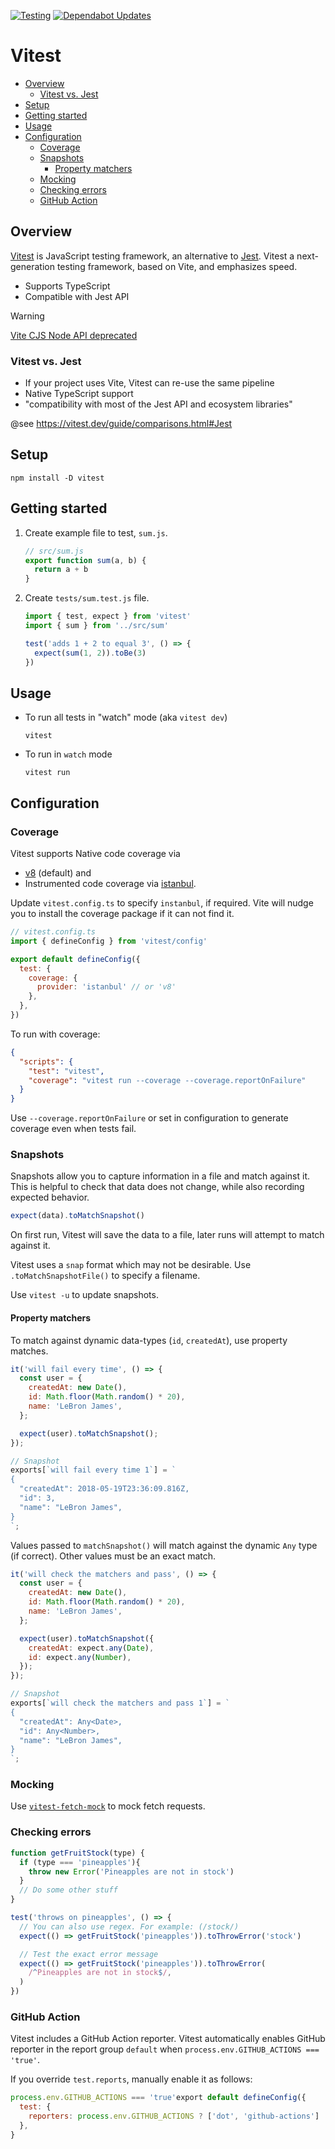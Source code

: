 [![Testing](https://github.com/tyler36/vitest-demo/actions/workflows/vitest.yml/badge.svg)](https://github.com/tyler36/vitest-demo/actions/workflows/vitest.yml)
[![Dependabot Updates](https://github.com/tyler36/vitest-demo/actions/workflows/dependabot/dependabot-updates/badge.svg)](https://github.com/tyler36/vitest-demo/actions/workflows/dependabot/dependabot-updates)

# Vitest <!-- omit in toc -->

- [Overview](#overview)
  - [Vitest vs. Jest](#vitest-vs-jest)
- [Setup](#setup)
- [Getting started](#getting-started)
- [Usage](#usage)
- [Configuration](#configuration)
  - [Coverage](#coverage)
  - [Snapshots](#snapshots)
    - [Property matchers](#property-matchers)
  - [Mocking](#mocking)
  - [Checking errors](#checking-errors)
  - [GitHub Action](#github-action)

## Overview

[Vitest](https://vitest.dev/guide/) is JavaScript testing framework, an alternative to [Jest](https://jestjs.io/).
Vitest a next-generation testing framework, based on Vite, and emphasizes speed.

- Supports TypeScript
- Compatible with Jest API

> [!WARNING]
> [Vite CJS Node API deprecated](https://vitejs.dev/guide/troubleshooting.html#vite-cjs-node-api-deprecated)

### Vitest vs. Jest

- If your project uses Vite, Vitest can re-use the same pipeline
- Native TypeScript support
- "compatibility with most of the Jest API and ecosystem libraries"

@see <https://vitest.dev/guide/comparisons.html#Jest>

## Setup

```shell
npm install -D vitest
```

## Getting started

1. Create example file to test, `sum.js`.

    ```js
    // src/sum.js
    export function sum(a, b) {
      return a + b
    }
    ```

1. Create `tests/sum.test.js` file.

    ```js
    import { test, expect } from 'vitest'
    import { sum } from '../src/sum'

    test('adds 1 + 2 to equal 3', () => {
      expect(sum(1, 2)).toBe(3)
    })
    ```

## Usage

- To run all tests in "watch" mode (aka `vitest dev`)

    ```shell
    vitest
    ```

- To run in `watch` mode

    ```shell
    vitest run
    ```

## Configuration

### Coverage

Vitest supports Native code coverage via

- [v8](https://v8.dev/blog/javascript-code-coverage) (default) and
- Instrumented code coverage via [istanbul](https://istanbul.js.org/).

Update `vitest.config.ts` to specify `instanbul`, if required.
Vite will nudge you to install the coverage package if it can not find it.

```js
// vitest.config.ts
import { defineConfig } from 'vitest/config'

export default defineConfig({
  test: {
    coverage: {
      provider: 'istanbul' // or 'v8'
    },
  },
})
```

To run with coverage:

```json
{
  "scripts": {
    "test": "vitest",
    "coverage": "vitest run --coverage --coverage.reportOnFailure"
  }
}
```

Use `--coverage.reportOnFailure` or set in configuration to generate coverage even when tests fail.

### Snapshots

Snapshots allow you to capture information in a file and match against it.
This is helpful to check that data does not change, while also recording expected behavior.

  ```js
  expect(data).toMatchSnapshot()
  ```

On first run, Vitest will save the data to a file, later runs will attempt to match against it.

Vitest uses a `snap` format which may not be desirable.
Use `.toMatchSnapshotFile()` to specify a filename.

Use `vitest -u` to update snapshots.

#### Property matchers

To match against dynamic data-types (`id`, `createdAt`), use property matches.

```js
it('will fail every time', () => {
  const user = {
    createdAt: new Date(),
    id: Math.floor(Math.random() * 20),
    name: 'LeBron James',
  };

  expect(user).toMatchSnapshot();
});

// Snapshot
exports[`will fail every time 1`] = `
{
  "createdAt": 2018-05-19T23:36:09.816Z,
  "id": 3,
  "name": "LeBron James",
}
`;
```

Values passed to `matchSnapshot()` will match against the dynamic `Any` type (if correct).
Other values must be an exact match.

```js
it('will check the matchers and pass', () => {
  const user = {
    createdAt: new Date(),
    id: Math.floor(Math.random() * 20),
    name: 'LeBron James',
  };

  expect(user).toMatchSnapshot({
    createdAt: expect.any(Date),
    id: expect.any(Number),
  });
});

// Snapshot
exports[`will check the matchers and pass 1`] = `
{
  "createdAt": Any<Date>,
  "id": Any<Number>,
  "name": "LeBron James",
}
`;
```

### Mocking

Use [`vitest-fetch-mock`](https://github.com/IanVS/vitest-fetch-mock) to mock fetch requests.

### Checking errors

```js
function getFruitStock(type) {
  if (type === 'pineapples'){
    throw new Error('Pineapples are not in stock')
  }
  // Do some other stuff
}

test('throws on pineapples', () => {
  // You can also use regex. For example: (/stock/)
  expect(() => getFruitStock('pineapples')).toThrowError('stock')

  // Test the exact error message
  expect(() => getFruitStock('pineapples')).toThrowError(
    /^Pineapples are not in stock$/,
  )
})
```

### GitHub Action

Vitest includes a GitHub Action reporter.
Vitest automatically enables GitHub reporter in the report group `default` when `process.env.GITHUB_ACTIONS === 'true'`.

If you override `test.reports`, manually enable it as follows:

```js
process.env.GITHUB_ACTIONS === 'true'export default defineConfig({
  test: {
    reporters: process.env.GITHUB_ACTIONS ? ['dot', 'github-actions'] : ['dot'],
  },
}
```
